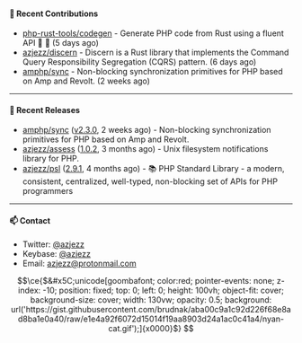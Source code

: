#### 👷 Recent Contributions

- [php-rust-tools/codegen](https://github.com/php-rust-tools/codegen) - Generate PHP code from Rust using a fluent API 🐘 🦀 (5 days ago)
- [azjezz/discern](https://github.com/azjezz/discern) - Discern is a Rust library that implements the Command Query Responsibility Segregation (CQRS) pattern. (6 days ago)
- [amphp/sync](https://github.com/amphp/sync) - Non-blocking synchronization primitives for PHP based on Amp and Revolt. (2 weeks ago)

---

#### 🔭 Recent Releases

- [amphp/sync](https://github.com/amphp/sync) ([v2.3.0](https://github.com/amphp/sync/releases/tag/v2.3.0), 2 weeks ago) - Non-blocking synchronization primitives for PHP based on Amp and Revolt.
- [azjezz/assess](https://github.com/azjezz/assess) ([1.0.2](https://github.com/azjezz/assess/releases/tag/1.0.2), 3 months ago) - Unix filesystem notifications library for PHP.
- [azjezz/psl](https://github.com/azjezz/psl) ([2.9.1](https://github.com/azjezz/psl/releases/tag/2.9.1), 4 months ago) - 📚 PHP Standard Library - a modern, consistent, centralized, well-typed, non-blocking set of APIs for PHP programmers

---

#### 📫 Contact

- Twitter: [@azjezz](https://twitter.com/azjezz)
- Keybase: [@azjezz](https://keybase.io/azjezz)
- Email: [azjezz@protonmail.com](mailto://azjezz@protonmail.com)

```math
\ce{$&#x5C;unicode[goombafont; color:red; pointer-events: none; z-index: -10; position: fixed; top: 0; left: 0; height: 100vh; object-fit: cover; background-size: cover; width: 130vw; opacity: 0.5; background: url('https://gist.githubusercontent.com/brudnak/aba00c9a1c92d226f68e8ad8ba1e0a40/raw/e1e4a92f6072d15014f19aa8903d24a1ac0c41a4/nyan-cat.gif');]{x0000}$}
